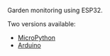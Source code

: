 Garden monitoring using ESP32.

Two versions available:

- [MicroPython](micropython/)
- [Arduino](arduino/)

